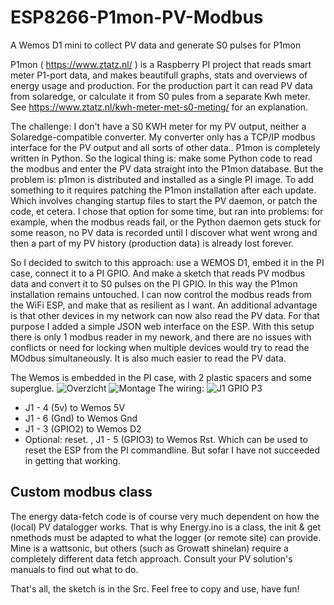# ESP8266-P1mon-PV-Modbus

A Wemos D1 mini to collect PV data and generate S0 pulses for P1mon 

P1mon  ( https://www.ztatz.nl/ ) is a Raspberry PI project that reads smart meter P1-port data, and makes beautifull graphs, stats and overviews of energy usage and production. For the production part it  can read PV data from solaredge, or calculate it from S0 pules from a separate Kwh meter. See https://www.ztatz.nl/kwh-meter-met-s0-meting/ for an explanation.

The challenge: I don't have a S0 KWH meter for my PV output, neither a Solaredge-compatible converter. My converter only has a TCP/IP modbus interface for the PV output and all sorts of other data..
P1mon is completely written in Python. So the logical thing is: make some Python code to read the modbus and enter the PV data straight into the P1mon database. But the problem is: p1mon is distributed and installed as a single PI image. To add something to it requires patching the P1mon installation after each update. Which involves changing startup files to start the PV daemon, or patch the code, et cetera. I chose that option for some time, but ran into problems: for example, when the modbus reads fail, or the Python daemon gets stuck for some reason, no PV data is recorded until I discover what went wrong and then a part of my PV history (production data) is already lost forever.

So I decided to switch to this approach: use a WEMOS D1, embed it in the PI case, connect it to a PI GPIO. And make a sketch that reads PV modbus data and convert it to S0 pulses on the PI GPIO. In this way the P1mon installation remains untouched. I can now control the modbus reads from the WiFi ESP, and make that as resilient as I want.
An additional advantage is that other devices in my network can now also read the PV data. For that purpose I added a simple JSON web interface on the ESP. With this setup there is only 1 modbus reader in my nework, and there are no issues with conflicts or need for locking when multiple devices would try to read the MOdbus simultaneously. It is also much easier to read the PV data.

The Wemos is embedded in the PI case, with 2 plastic spacers and some superglue.
![Overzicht](https://user-images.githubusercontent.com/80706499/162152017-5d35b2ba-c220-49d5-91f4-9ff5049de672.jpg)
![Montage](https://user-images.githubusercontent.com/80706499/162152091-15ab0248-f15e-4c5b-803f-92fe24e45866.jpg)
The wiring:
![J1 GPIO P3](https://user-images.githubusercontent.com/80706499/162152147-dae0eb5f-651e-4fd1-a4cd-8a8abf5f6cbb.jpg)
- J1 - 4 (5v) to Wemos 5V
- J1 - 6 (Gnd) to Wemos Gnd
- J1 - 3 (GPIO2) to Wemos D2
- Optional: reset. , J1 - 5 (GPIO3) to Wemos Rst. Which can be used to reset the ESP from the PI commandline. But sofar I have not succeeded in getting that working.

## Custom modbus class
The energy data-fetch code is of course very much dependent on how  the (local) PV datalogger works. That is why Energy.ino is a class, the init & get nmethods must be adapted to what the logger (or remote site) can provide. Mine is a wattsonic, but others (such as Growatt shinelan) require a completely different data fetch approach.
Consult your PV solution's manuals to find out what to do.

That's all, the sketch is in the Src. Feel free to copy and use, have fun!





